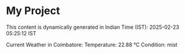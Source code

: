 # My Project

This content is dynamically generated in Indian Time (IST): 2025-02-23 05:25:12 IST


Current Weather in Coimbatore:
Temperature: 22.88 °C
Condition: mist
